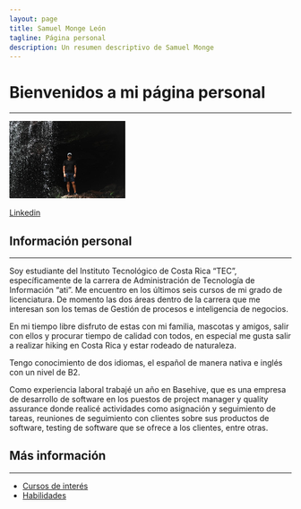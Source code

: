 ```yaml
---
layout: page
title: Samuel Monge León
tagline: Página personal
description: Un resumen descriptivo de Samuel Monge
---
```

# Bienvenidos a mi página personal
---
![FotoPersonal](FotoPersonal.png)

[Linkedin](https://www.linkedin.com/in/samuel-monge-1b5283267/)

## Información personal
---
Soy estudiante del Instituto Tecnológico de Costa Rica “TEC”, específicamente de la carrera de Administración de Tecnología de Información “ati”. Me encuentro en los últimos seis cursos de mi grado de licenciatura. De momento las dos áreas dentro de la carrera que me interesan son los temas de Gestión de procesos e inteligencia de negocios.

En mi tiempo libre disfruto de estas con mi familia, mascotas y amigos, salir con ellos y procurar tiempo de calidad con todos, en especial me gusta salir a realizar hiking en Costa Rica y estar rodeado de naturaleza.

Tengo conocimiento de dos idiomas, el español de manera nativa e inglés con un nivel de B2.

Como experiencia laboral trabajé un año en Basehive, que es una empresa de desarrollo de software en los puestos de project manager y quality assurance donde realicé actividades como asignación y seguimiento de tareas, reuniones de seguimiento con clientes sobre sus productos de software, testing de software que se ofrece a los clientes, entre otras.

## Más información
---
- [Cursos de interés](pages/courses.html)
- [Habilidades](pages/skills.html)
